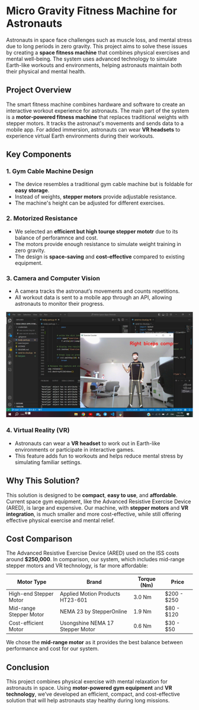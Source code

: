 # Micro Gravity Fitness Machine for Astronauts

Astronauts in space face challenges such as muscle loss, and mental stress due to long periods in zero gravity. This project aims to solve these issues by creating a **space fitness machine** that combines physical exercises and mental well-being. The system uses advanced technology to simulate Earth-like workouts and environments, helping astronauts maintain both their physical and mental health.


## Project Overview

The smart fitness machine combines hardware and software to create an interactive workout experience for astronauts. The main part of the system is a **motor-powered fitness machine** that replaces traditional weights with stepper motors. It tracks the astronaut's movements and sends data to a mobile app. For added immersion, astronauts can wear **VR headsets** to experience virtual Earth environments during their workouts.

## Key Components

### 1. Gym Cable Machine Design
- The device resembles a traditional gym cable machine but is foldable for **easy storage**.
- Instead of weights, **stepper motors** provide adjustable resistance.
- The machine's height can be adjusted for different exercises.

### 2. Motorized Resistance
- We selected an **efficient but high tourqe stepper mototr** due to its balance of perforamnce and cost.
- The motors provide enough resistance to simulate weight training in zero gravity.
- The design is **space-saving** and **cost-effective** compared to existing equipment.

### 3. Camera and Computer Vision
- A camera tracks the astronaut’s movements and counts repetitions.
- All workout data is sent to a mobile app through an API, allowing astronauts to monitor their progress.

![Fitmind CV](./images/fitmind.jpeg)


### 4. Virtual Reality (VR)
- Astronauts can wear a **VR headset** to work out in Earth-like environments or participate in interactive games.
- This feature adds fun to workouts and helps reduce mental stress by simulating familiar settings.

## Why This Solution?
This solution is designed to be **compact**, **easy to use**, and **affordable**. Current space gym equipment, like the Advanced Resistive Exercise Device (ARED), is large and expensive. Our machine, with **stepper motors** and **VR integration**, is much smaller and more cost-effective, while still offering effective physical exercise and mental relief.

## Cost Comparison

The Advanced Resistive Exercise Device (ARED) used on the ISS costs around **$250,000**. In comparison, our system, which includes mid-range stepper motors and VR technology, is far more affordable:

| **Motor Type**        | **Brand**                         | **Torque (Nm)** | **Price**        |
|-----------------------|-----------------------------------|-----------------|-----------------|
| High-end Stepper Motor | Applied Motion Products HT23-601  | 3.0 Nm          | $200 - $250      |
| Mid-range Stepper Motor | NEMA 23 by StepperOnline          | 1.9 Nm          | $80 - $120       |
| Cost-efficient Motor   | Usongshine NEMA 17 Stepper Motor  | 0.6 Nm          | $30 - $50        |

We chose the **mid-range motor** as it provides the best balance between performance and cost for our system.

## Conclusion

This project combines physical exercise with mental relaxation for astronauts in space. Using **motor-powered gym equipment** and **VR technology**, we’ve developed an efficient, compact, and cost-effective solution that will help astronauts stay healthy during long missions.


